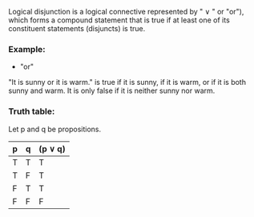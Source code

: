 Logical disjunction is a logical connective represented by " $\vee$ " or "or"), which forms a compound statement that is true if at least one of its constituent statements (disjuncts) is true.
### Example:

- "or"

"It is sunny or it is warm."  is true if it is sunny, if it is warm, or if it is both sunny and warm. It is only false if it is neither sunny nor warm. 

### Truth table:

Let p and q be propositions.

| p   | q   | (p $\vee$ q) |
| --- | --- | ------------ |
| T   | T   | T            |
| T   | F   | T            |
| F   | T   | T            |
| F   | F   | F            |
